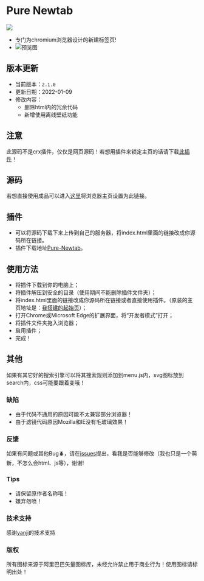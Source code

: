 # Pure Newtab


![ ](https://dl3.img.timecdn.cn/2021/07/06/tree.png)

* 专门为chromium浏览器设计的新建标签页!
* ![预览图](https://cdn.jsdelivr.net/gh/xiaoji235/Pure-Newtab/preview/img.png)

## 版本更新
- 当前版本：`2.1.0`
- 更新日期：2022-01-09
- 修改内容：
  - 删除html内的冗余代码
  - 新增使用离线壁纸功能


## 注意
此源码不是crx插件，仅仅是网页源码！若想用插件来锁定主页的话请下载[此插件](https://github.com/xiaoji235/Pure-Newtab-Plugin)！

## 源码
若想直接使用成品可以进入[这里](https://xiaoji235.github.io/)将浏览器主页设置为此链接。

## 插件
* 可以将源码下载下来上传到自己的服务器，将index.html里面的链接改成你源码所在链接。
* 插件下载地址[Pure-Newtab](https://github.com/xiaoji235/Pure-Newtab-plugin)。

## 使用方法
* 将插件下载到你的电脑上；
* 将插件解压到安全的目录（使用期间不能删除插件文件夹）；
* 将index.html里面的链接改成你源码所在链接或者直接使用插件。（原装的主页地址是：[我搭建的起始页](https://xiaoji235.github.io/)）；
* 打开Chrome或Microsoft Edge的扩展界面，将“开发者模式”打开；
* 将插件文件夹拖入浏览器；
* 启用插件；
* 完成！

## 其他
如果有其它好的搜索引擎可以将其搜索规则添加到menu.js内，svg图标放到search内，css可能要跟着变哦！

### 缺陷
- 由于代码不通用的原因可能不太兼容部分浏览器！
- 由于滤镜代码原因Mozilla和IE没有毛玻璃效果！

### 反馈
如果有问题或其他Bug🪲，请在[issues](https://github.com/xiaoji235/Pure-Newtab/issues)提出，看我是否能够修改（我也只是一个萌新，不怎么会html、js等），谢谢!

### Tips
* 请保留原作者名称哦！
* 嫌弃勿喷！

### 技术支持
感谢[yanji](https://simsoft.top)的技术支持

### 版权
所有图标来源于阿里巴巴矢量图标库，未经允许禁止用于商业行为！使用图标请标明出处！
